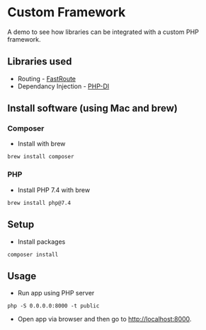 # Custom Framework

A demo to see how libraries can be integrated with a custom PHP framework.

## Libraries used

* Routing - [FastRoute](https://github.com/nikic/FastRoute)
* Dependancy Injection - [PHP-DI](https://github.com/PHP-DI/PHP-DI)

## Install software (using Mac and brew)

### Composer

- Install with brew

```
brew install composer
```

### PHP

- Install PHP 7.4 with brew

```
brew install php@7.4
```

## Setup 

- Install packages

```
composer install
```

## Usage

- Run app using PHP server

```
php -S 0.0.0.0:8000 -t public
```

- Open app via browser and then go to [http://localhost:8000](http://localhost:8000).
